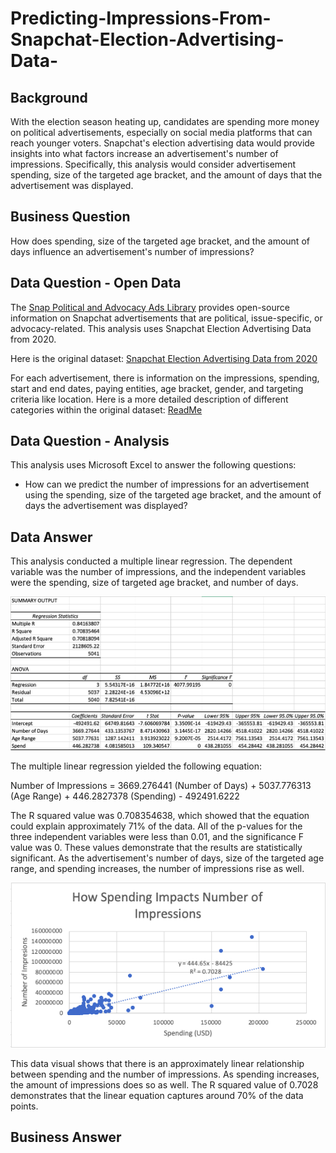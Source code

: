 # Predicting-Impressions-From-Snapchat-Election-Advertising-Data-

## Background
With the election season heating up, candidates are spending more money on political advertisements, especially on social media platforms that can reach younger voters. Snapchat's election advertising data would provide insights into what factors increase an advertisement's number of impressions. Specifically, this analysis would consider advertisement spending, size of the targeted age bracket, and the amount of days that the advertisement was displayed.

## Business Question
How does spending, size of the targeted age bracket, and the amount of days influence an advertisement's number of impressions? 

## Data Question - Open Data
The [Snap Political and Advocacy Ads Library](https://www.snap.com/en-US/political-ads/) provides open-source information on Snapchat advertisements that are political, issue-specific, or advocacy-related. This analysis uses Snapchat Election Advertising Data from 2020. 

Here is the original dataset: [Snapchat Election Advertising Data from 2020](https://github.com/Daphne-Tang/Predicting-Impressions-From-Snapchat-Election-Advertising-Data-/blob/master/Original%20Datasets/PoliticalAds.csv)

For each advertisement, there is information on the impressions, spending, start and end dates, paying entities, age bracket, gender, and targeting criteria like location. Here is a more detailed description of different categories within the original dataset: [ReadMe](https://github.com/Daphne-Tang/Predicting-Impressions-From-Snapchat-Election-Advertising-Data-/blob/master/Original%20Datasets/readme.txt)

## Data Question - Analysis
This analysis uses Microsoft Excel to answer the following questions: 
- How can we predict the number of impressions for an advertisement using the spending, size of the targeted age bracket, and the amount of days the advertisement was displayed? 

## Data Answer
This analysis conducted a multiple linear regression. The dependent variable was the number of impressions, and the independent variables were the spending, size of targeted age bracket, and number of days.

![alt text](https://github.com/Daphne-Tang/Predicting-Impressions-From-Snapchat-Election-Advertising-Data-/blob/master/Multiple%20Linear%20Regression%20Outcomes/Multiple%20Linear%20Regression%20.png)

The multiple linear regression yielded the following equation: 

Number of Impressions = 3669.276441 (Number of Days) + 5037.776313 (Age Range) + 446.2827378 (Spending) - 492491.6222

The R squared value was 0.708354638, which showed that the equation could explain approximately 71% of the data. All of the p-values for the three independent variables were less than 0.01, and the significance F value was 0. These values demonstrate that the results are statistically significant. As the advertisement's number of days, size of the targeted age range, and spending increases, the number of impressions rise as well. 

![alt text](https://github.com/Daphne-Tang/Predicting-Impressions-From-Snapchat-Election-Advertising-Data-/blob/master/Multiple%20Linear%20Regression%20Outcomes/Data%20-%20How%20Spending%20Impacts%20Number%20of%20Impressions.png)

This data visual shows that there is an approximately linear relationship between spending and the number of impressions. As spending increases, the amount of impressions does so as well. The R squared value of 0.7028 demonstrates that the linear equation captures around 70% of the data points. 

## Business Answer
